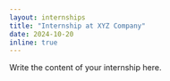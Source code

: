 ```yaml
---
layout: internships
title: "Internship at XYZ Company"
date: 2024-10-20
inline: true
---
```


Write the content of your internship here.
